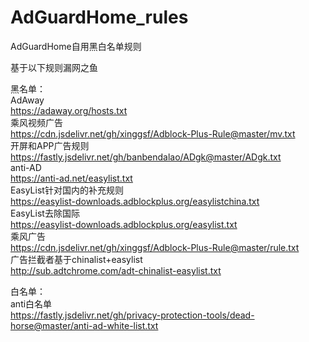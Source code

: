 # AdGuardHome_rules
AdGuardHome自用黑白名单规则

基于以下规则漏网之鱼  
  
黑名单：   
AdAway  
https://adaway.org/hosts.txt  
乘风视频广告  
https://cdn.jsdelivr.net/gh/xinggsf/Adblock-Plus-Rule@master/mv.txt  
开屏和APP广告规则  
https://fastly.jsdelivr.net/gh/banbendalao/ADgk@master/ADgk.txt  
anti-AD  
https://anti-ad.net/easylist.txt  
EasyList针对国内的补充规则  
https://easylist-downloads.adblockplus.org/easylistchina.txt  
EasyList去除国际  
https://easylist-downloads.adblockplus.org/easylist.txt  
乘风广告  
https://cdn.jsdelivr.net/gh/xinggsf/Adblock-Plus-Rule@master/rule.txt  
广告拦截者基于chinalist+easylist  
http://sub.adtchrome.com/adt-chinalist-easylist.txt  
  
白名单：  
anti白名单  
https://fastly.jsdelivr.net/gh/privacy-protection-tools/dead-horse@master/anti-ad-white-list.txt  
